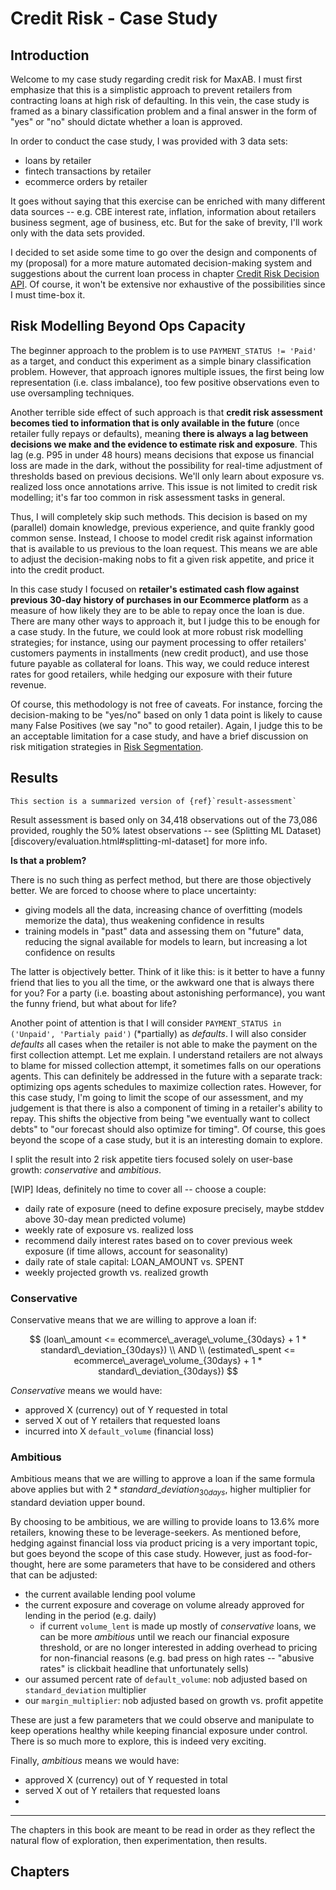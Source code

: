 # Credit Risk - Case Study

## Introduction

Welcome to my case study regarding credit risk for MaxAB. I must first emphasize that this is a simplistic approach to prevent retailers from contracting loans at high risk of defaulting. In this vein, the case study is framed as a binary classification problem and a final answer in the form of "yes" or "no" should dictate whether a loan is approved.

In order to conduct the case study, I was provided with 3 data sets:
- loans by retailer
- fintech transactions by retailer
- ecommerce orders by retailer

It goes without saying that this exercise can be enriched with many different data sources -- e.g. CBE interest rate, inflation, information about retailers business segment, age of business, etc. But for the sake of brevity, I'll work only with the data sets provided.

I decided to set aside some time to go over the design and components of my (proposal) for a more mature automated decision-making system and suggestions about the current loan process in chapter [Credit Risk Decision API](./decision-api/overview.md). Of course, it won't be extensive nor exhaustive of the possibilities since I must time-box it.

## Risk Modelling Beyond Ops Capacity 
The beginner approach to the problem is to use `PAYMENT_STATUS != 'Paid'` as a target, and conduct this experiment as a simple binary classification problem. However, that approach ignores multiple issues, the first being low representation (i.e. class imbalance), too few positive observations even to use oversampling techniques.

Another terrible side effect of such approach is that **credit risk assessment becomes tied to information that is only available in the future** (once retailer fully repays or defaults), meaning **there is always a lag between decisions we make and the evidence to estimate risk and exposure**. This lag (e.g. P95 in under 48 hours) means decisions that expose us financial loss are made in the dark, without the possibility for real-time adjustment of thresholds based on previous decisions. We'll only learn about exposure vs. realized loss once annotations arrive. This issue is not limited to credit risk modelling; it's far too common in risk assessment tasks in general.

Thus, I will completely skip such methods. This decision is based on my (parallel) domain knowledge, previous experience, and quite frankly good common sense. Instead, I choose to model credit risk against information that is available to us previous to the loan request. This means we are able to adjust the decision-making nobs to fit a given risk appetite, and price it into the credit product.

In this case study I focused on **retailer's estimated cash flow against previous 30-day history of purchases in our Ecommerce platform** as a measure of how likely they are to be able to repay once the loan is due. There are many other ways to approach it, but I judge this to be enough for a case study. In the future, we could look at more robust risk modelling strategies; for instance, using our payment processing to offer retailers' customers payments in installments (new credit product), and use those future payable as collateral for loans. This way, we could reduce interest rates for good retailers, while hedging our exposure with their future revenue.

Of course, this methodology is not free of caveats. For instance, forcing the decision-making to be "yes/no" based on only 1 data point is likely to cause many False Positives (we say "no" to good retailer). Again, I judge this to be an acceptable limitation for a case study, and have a brief discussion on risk mitigation strategies in [Risk Segmentation](decision-api/tiered-risk-model.md). 

## Results

```{note}
This section is a summarized version of {ref}`result-assessment`
```

Result assessment is based only on 34,418 observations out of the 73,086 provided, roughly the 50% latest observations -- see (Splitting ML Dataset)[discovery/evaluation.html#splitting-ml-dataset] for more info.

**Is that a problem?**

There is no such thing as perfect method, but there are those objectively better. We are forced to choose where to place uncertainty:
 - giving models all the data, increasing chance of overfitting (models memorize the data), thus weakening confidence in results
 - training models in "past" data and assessing them on "future" data, reducing the signal available for models to learn, but increasing a lot confidence on results

The latter is objectively better. Think of it like this: is it better to have a funny friend that lies to you all the time, or the awkward one that is always there for you? For a party (i.e. boasting about astonishing performance), you want the funny friend, but what about for life?

Another point of attention is that I will consider `PAYMENT_STATUS in ('Unpaid', 'Partialy paid')` (\*partially) as *defaults*. I will also consider *defaults* all cases when the retailer is not able to make the payment on the first collection attempt. Let me explain. I understand retailers are not always to blame for missed collection attempt, it sometimes falls on our operations agents. This can definitely be addressed in the future with a separate track: optimizing ops agents schedules to maximize collection rates. However, for this case study, I'm going to limit the scope of our assessment, and my judgement is that there is also a component of timing in a retailer's ability to repay. This shifts the objective from being "we eventually want to collect debts" to "our forecast should also optimize for timing". Of course, this goes beyond the scope of a case study, but it is an interesting domain to explore.

I split the result into 2 risk appetite tiers focused solely on user-base growth: *conservative* and *ambitious*.

[WIP] Ideas, definitely no time to cover all -- choose a couple:
- daily rate of exposure (need to define exposure precisely, maybe stddev above 30-day mean predicted volume)
- weekly rate of exposure vs. realized loss
- recommend daily interest rates based on to cover previous week exposure (if time allows, account for seasonality)
- daily rate of stale capital: LOAN_AMOUNT vs. SPENT
- weekly projected growth vs. realized growth

### Conservative
Conservative means that we are willing to approve a loan if:

$$
(loan\_amount <= ecommerce\_average\_volume_{30days} + 1 * standard\_deviation_{30days}) \\
AND \\
(estimated\_spent <= ecommerce\_average\_volume_{30days} + 1 * standard\_deviation_{30days})
$$

*Conservative* means we would have:
 - approved X (currency) out of Y requested in total
 - served X out of Y retailers that requested loans
 - incurred into X `default_volume` (financial loss)

### Ambitious
Ambitious means that we are willing to approve a loan if the same formula above applies but with $2 * standard\_deviation_{30days}$, higher multiplier for standard deviation upper bound.

By choosing to be ambitious, we are willing to provide loans to 13.6% more retailers, knowing these to be leverage-seekers. As mentioned before, hedging against financial loss via product pricing is a very important topic, but goes beyond the scope of this case study. However, just as food-for-thought, here are some parameters that have to be considered and others that can be adjusted:
 - the current available lending pool volume
 - the current exposure and coverage on volume already approved for lending in the period (e.g. daily)
    - if current `volume_lent` is made up mostly of *conservative* loans, we can be more *ambitious* until we reach our financial exposure threshold, or are no longer interested in adding overhead to pricing for non-financial reasons (e.g. bad press on high rates -- "abusive rates" is clickbait headline that unfortunately sells)
 - our assumed percent rate of `default_volume`: nob adjusted based on `standard_deviation` multiplier
 - our `margin_multiplier`: nob adjusted based on growth vs. profit appetite

 These are just a few parameters that we could observe and manipulate to keep operations healthy while keeping financial exposure under control. There is so much more to explore, this is indeed very exciting.

Finally, *ambitious* means we would have:
 - approved X (currency) out of Y requested in total
 - served X out of Y retailers that requested loans
 - 

---

The chapters in this book are meant to be read in order as they reflect the natural flow of exploration, then experimentation, then results.

## Chapters
```{tableofcontents}
```
